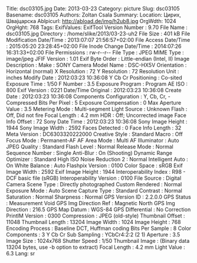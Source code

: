 Title: dsc03105.jpg
Date: 2013-03-23
Category: picture
Slug: dsc03105
Basename: dsc03105
Authors: Zoltan Csala
Summary:
Location: Цирих, Швајцарска
Ablpicurl: http://abload.de/img/h2ub8.jpg
OrgWdth: 1024
OrgHght: 768
Tags:
ExifValues: ExifTool Version Number : 9.70
            File Name : dsc03105.jpg
            Directory : /home/slike/2013/03-23-uh2
            File Size : 401 kB
            File Modification Date/Time : 2013:07:07 21:56:57+02:00
            File Access Date/Time : 2015:05:20 23:28:45+02:00
            File Inode Change Date/Time : 2014:07:26 16:31:33+02:00
            File Permissions : rw-r--r--
            File Type : JPEG
            MIME Type : image/jpeg
            JFIF Version : 1.01
            Exif Byte Order : Little-endian (Intel, II)
            Image Description :
            Make : SONY
            Camera Model Name : DSC-HX5V
            Orientation : Horizontal (normal)
            X Resolution : 72
            Y Resolution : 72
            Resolution Unit : inches
            Modify Date : 2012:03:23 10:36:08
            Y Cb Cr Positioning : Co-sited
            Exposure Time : 1/50
            F Number : 3.5
            Exposure Program : Program AE
            ISO : 800
            Exif Version : 0221
            Date/Time Original : 2012:03:23 10:36:08
            Create Date : 2012:03:23 10:36:08
            Components Configuration : Y, Cb, Cr, -
            Compressed Bits Per Pixel : 5
            Exposure Compensation : 0
            Max Aperture Value : 3.5
            Metering Mode : Multi-segment
            Light Source : Unknown
            Flash : Off, Did not fire
            Focal Length : 4.2 mm
            HDR : Off; Uncorrected image
            Face Info Offset : 72
            Sony Date Time : 2012:03:23 10:36:08
            Sony Image Height : 1944
            Sony Image Width : 2592
            Faces Detected : 0
            Face Info Length : 32
            Meta Version : DC6303320222000
            Creative Style : Standard
            Macro : Off
            Focus Mode : Permanent-AF
            AF Area Mode : Multi
            AF Illuminator : Auto
            JPEG Quality : Standard
            Flash Level : Normal
            Release Mode : Normal
            Sequence Number : Single
            Anti-Blur : On (Shooting)
            Dynamic Range Optimizer : Standard
            High ISO Noise Reduction 2 : Normal
            Intelligent Auto : On
            White Balance : Auto
            Flashpix Version : 0100
            Color Space : sRGB
            Exif Image Width : 2592
            Exif Image Height : 1944
            Interoperability Index : R98 - DCF basic file (sRGB)
            Interoperability Version : 0100
            File Source : Digital Camera
            Scene Type : Directly photographed
            Custom Rendered : Normal
            Exposure Mode : Auto
            Scene Capture Type : Standard
            Contrast : Normal
            Saturation : Normal
            Sharpness : Normal
            GPS Version ID : 2.2.0.0
            GPS Status : Measurement Void
            GPS Img Direction Ref : Magnetic North
            GPS Img Direction : 216.5
            GPS Map Datum : WGS-84
            GPS Differential : No Correction
            PrintIM Version : 0300
            Compression : JPEG (old-style)
            Thumbnail Offset : 11048
            Thumbnail Length : 13204
            Image Width : 1024
            Image Height : 768
            Encoding Process : Baseline DCT, Huffman coding
            Bits Per Sample : 8
            Color Components : 3
            Y Cb Cr Sub Sampling : YCbCr4:2:2 (2 1)
            Aperture : 3.5
            Image Size : 1024x768
            Shutter Speed : 1/50
            Thumbnail Image : (Binary data 13204 bytes, use -b option to extract)
            Focal Length : 4.2 mm
            Light Value : 6.3
Lang: sr

